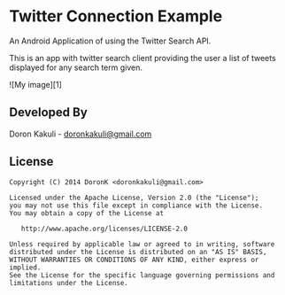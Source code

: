 Twitter Connection Example
==========================

An Android Application of using the Twitter Search API.

This is an app with twitter search client providing the user a list of tweets displayed for any search term given.


![My image][1]

Developed By
--------------------

Doron Kakuli - <doronkakuli@gmail.com>


License
-----------

    Copyright (C) 2014 DoronK <doronkakuli@gmail.com>

    Licensed under the Apache License, Version 2.0 (the "License");
    you may not use this file except in compliance with the License.
    You may obtain a copy of the License at

       http://www.apache.org/licenses/LICENSE-2.0

    Unless required by applicable law or agreed to in writing, software
    distributed under the License is distributed on an "AS IS" BASIS,
    WITHOUT WARRANTIES OR CONDITIONS OF ANY KIND, either express or implied.
    See the License for the specific language governing permissions and
    limitations under the License.